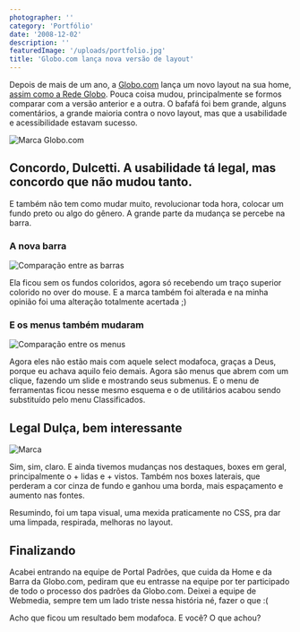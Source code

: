 ```yaml
---
photographer: ''
category: 'Portfólio'
date: '2008-12-02'
description: ''
featuredImage: '/uploads/portfolio.jpg'
title: 'Globo.com lança nova versão de layout'
---
```


Depois de mais de um ano, a [Globo.com](http://www.globo.com) lança um novo layout na sua home, [assim como a Rede Globo](/rede-globo-lanca-layout-dentro-dos-padroes). Pouca coisa mudou, principalmente se formos comparar com a versão anterior e a outra. O bafafá foi bem grande, alguns comentários, a grande maioria contra o novo layout, mas que a usabilidade e acessibilidade estavam sucesso.

![Marca Globo.com](/uploads/marca-globo.jpg)

## Concordo, Dulcetti. A usabilidade tá legal, mas concordo que não mudou tanto.

E também não tem como mudar muito, revolucionar toda hora, colocar um fundo preto ou algo do gênero. A grande parte da mudança se percebe na barra.

### A nova barra

![Comparação entre as barras](/uploads/barra-comparacao-300x53.jpg)

Ela ficou sem os fundos coloridos, agora só recebendo um traço superior colorido no over do mouse. E a marca também foi alterada e na minha opinião foi uma alteração totalmente acertada ;)

### E os menus também mudaram

![Comparação entre os menus](/uploads/menu-comparacao.jpg)

Agora eles não estão mais com aquele select modafoca, graças a Deus, porque eu achava aquilo feio demais. Agora são menus que abrem com um clique, fazendo um slide e mostrando seus submenus. E o menu de ferramentas ficou nesse mesmo esquema e o de utilitários acabou sendo substituído pelo menu Classificados.

## Legal Dulça, bem interessante

![Marca](/uploads/boxes-laterais-comparacao.jpg)

Sim, sim, claro. E ainda tivemos mudanças nos destaques, boxes em geral, principalmente o + lidas e + vistos. Também nos boxes laterais, que perderam a cor cinza de fundo e ganhou uma borda, mais espaçamento e aumento nas fontes.

Resumindo, foi um tapa visual, uma mexida praticamente no CSS, pra dar uma limpada, respirada, melhoras no layout.

## Finalizando

Acabei entrando na equipe de Portal Padrões, que cuida da Home e da Barra da Globo.com, pediram que eu entrasse na equipe por ter participado de todo o processo dos padrões da Globo.com. Deixei a equipe de Webmedia, sempre tem um lado triste nessa história né, fazer o que :(

Acho que ficou um resultado bem modafoca. E você? O que achou?
